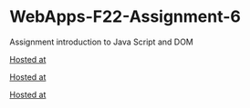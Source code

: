 # WebApps-F22-Assignment-6
Assignment introduction to Java Script and DOM

[Hosted at](https://44-563-web-apps-f22.github.io/44563-webapps-assignment-6-saideepakreddy0903/musician.html)

[Hosted at](https://44-563-web-apps-f22.github.io/44563-webapps-assignment-6-saideepakreddy0903/discount.html)

[Hosted at](https://44-563-web-apps-f22.github.io/44563-webapps-assignment-6-saideepakreddy0903/vacation.html)